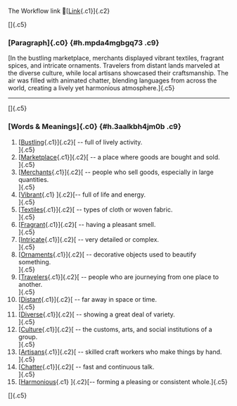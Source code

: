 The Workflow link
👏[[Link](https://www.google.com/url?q=http://www.google.com&sa=D&source=editors&ust=1756251760211611&usg=AOvVaw22gsOYba6Oc7XEc-IyvG3e){.c1}]{.c2}

[]{.c5}

### [Paragraph]{.c0} {#h.mpda4mgbgq73 .c9}

[In the bustling marketplace, merchants displayed vibrant textiles,
fragrant spices, and intricate ornaments. Travelers from distant lands
marveled at the diverse culture, while local artisans showcased their
craftsmanship. The air was filled with animated chatter, blending
languages from across the world, creating a lively yet harmonious
atmosphere.]{.c5}

------------------------------------------------------------------------

[]{.c5}

### [Words & Meanings]{.c0} {#h.3aalkbh4jm0b .c9}

1.  [[Bustling](https://www.google.com/url?q=http://www.google.com&sa=D&source=editors&ust=1756251760213273&usg=AOvVaw2o7ATa11e946nSTCHRZNef){.c1}]{.c2}[ --
    full of lively activity.\
    ]{.c5}
2.  [[Marketplace](https://www.google.com/url?q=http://www.google.com&sa=D&source=editors&ust=1756251760213608&usg=AOvVaw2TslfNxW_L57-pxV_G3dkM){.c1}]{.c2}[ --
    a place where goods are bought and sold.\
    ]{.c5}
3.  [[Merchants](https://www.google.com/url?q=http://www.google.com&sa=D&source=editors&ust=1756251760213960&usg=AOvVaw1LjFxxjSjeaWOrHt1pO_aZ){.c1}]{.c2}[ --
    people who sell goods, especially in large quantities.\
    ]{.c5}
4.  [[Vibrant](https://www.google.com/url?q=http://www.google.com&sa=D&source=editors&ust=1756251760214327&usg=AOvVaw0PPE5MwcGtFYBHoPS95Z3w){.c1}
    ]{.c2}[-- full of life and energy.\
    ]{.c5}
5.  [[Textiles](https://www.google.com/url?q=http://www.google.com&sa=D&source=editors&ust=1756251760214571&usg=AOvVaw0PvbRxYuVC12MRpkuhofk5){.c1}]{.c2}[ --
    types of cloth or woven fabric.\
    ]{.c5}
6.  [[Fragrant](https://www.google.com/url?q=http://www.google.com&sa=D&source=editors&ust=1756251760214870&usg=AOvVaw2aLUBq0XdKC8xl8WITT_Hx){.c1}]{.c2}[ --
    having a pleasant smell.\
    ]{.c5}
7.  [[Intricate](https://www.google.com/url?q=http://www.google.com&sa=D&source=editors&ust=1756251760215157&usg=AOvVaw10ElFjLPoefivYzOGyhCkz){.c1}]{.c2}[ --
    very detailed or complex.\
    ]{.c5}
8.  [[Ornaments](https://www.google.com/url?q=http://www.google.com&sa=D&source=editors&ust=1756251760215404&usg=AOvVaw22jMDBu9lWaOJHeN8jwqBJ){.c1}]{.c2}[ --
    decorative objects used to beautify something.\
    ]{.c5}
9.  [[Travelers](https://www.google.com/url?q=http://www.google.com&sa=D&source=editors&ust=1756251760215725&usg=AOvVaw3zcehiZBiFHLUm4RVAy8p_){.c1}]{.c2}[ --
    people who are journeying from one place to another.\
    ]{.c5}
10. [[Distant](https://www.google.com/url?q=http://www.google.com&sa=D&source=editors&ust=1756251760216077&usg=AOvVaw1BPWO8w5U8MaWCzx0i5PcK){.c1}]{.c2}[ --
    far away in space or time.\
    ]{.c5}
11. [[Diverse](https://www.google.com/url?q=http://www.google.com&sa=D&source=editors&ust=1756251760216353&usg=AOvVaw21GsDIPfWRSmJdbn9B2dw5){.c1}]{.c2}[ --
    showing a great deal of variety.\
    ]{.c5}
12. [[Culture](https://www.google.com/url?q=http://www.google.com&sa=D&source=editors&ust=1756251760216611&usg=AOvVaw3pyisGIM2e29ywYnB8PLOt){.c1}]{.c2}[ --
    the customs, arts, and social institutions of a group.\
    ]{.c5}
13. [[Artisans](https://www.google.com/url?q=http://www.google.com&sa=D&source=editors&ust=1756251760217012&usg=AOvVaw079Emb5xxED-li0pJTpdgE){.c1}]{.c2}[ --
    skilled craft workers who make things by hand.\
    ]{.c5}
14. [[Chatter](https://www.google.com/url?q=http://www.google.com&sa=D&source=editors&ust=1756251760217319&usg=AOvVaw2cBlT8fW-VJBU98OLZbQbD){.c1}]{.c2}[ --
    fast and continuous talk.\
    ]{.c5}
15. [[Harmonious](https://www.google.com/url?q=http://www.google.com&sa=D&source=editors&ust=1756251760217572&usg=AOvVaw0O0hCGbXIud6W5Oz1Ch7QS){.c1}
    ]{.c2}[-- forming a pleasing or consistent whole.]{.c5}

[]{.c5}
